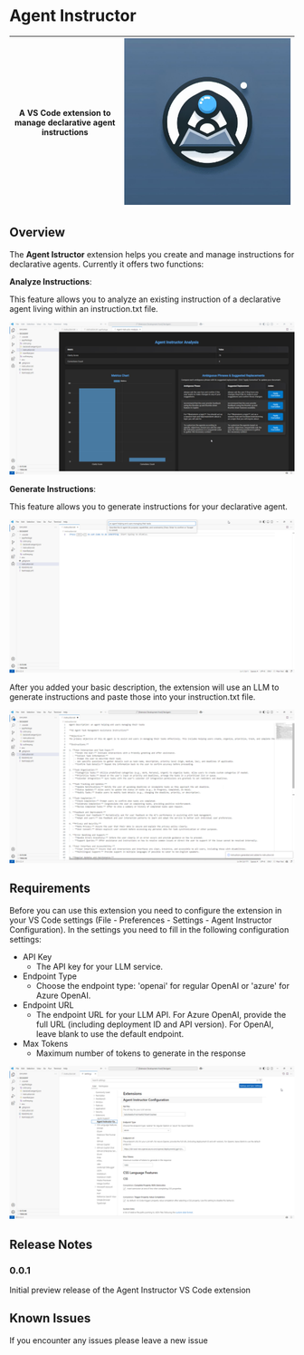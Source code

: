 # Agent Instructor 

| **A VS Code extension to manage declarative agent instructions**  |  ![Analyze Instructions](<assets/Agent Instructor.jpeg>) |
|---|---|

## Overview

The **Agent Istructor** extension helps you create and manage instructions for declarative agents. 
Currently it offers two functions:

**Analyze Instructions**:

This feature allows you to analyze an existing instruction of a declarative agent living within an instruction.txt file.

![Analyze Instructions](<assets/Agent Instructor Analysis.png>)

**Generate Instructions**:

This feature allows you to generate instructions for your declarative agent.

![Generate Instructions](<assets/Agent Instructor Generation 1.png>)

After you added your basic description, the extension will use an LLM to generate instructions and paste those into your instruction.txt file.

![Generate Instructions](<assets/Agent Instructor Generation 2.png>)

## Requirements

Before you can use this extension you need to configure the extension in your VS Code settings (File - Preferences - Settings - Agent Instructor Configuration). In the settings you need to fill in the following configuration settings:

- API Key
  - The API key for your LLM service.
- Endpoint Type
  - Choose the endpoint type: 'openai' for regular OpenAI or 'azure' for Azure OpenAI.
- Endpoint URL
  - The endpoint URL for your LLM API. For Azure OpenAI, provide the full URL (including deployment ID and API version). For OpenAI, leave blank to use the default endpoint.
- Max Tokens
  - Maximum number of tokens to generate in the response

![Settings](<assets/Agent Instructor Settings.png>)

## Release Notes

### 0.0.1

Initial preview release of the Agent Instructor VS Code extension

## Known Issues

If you encounter any issues please leave a new issue